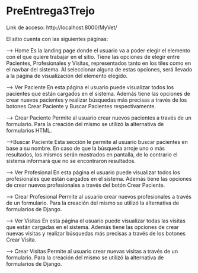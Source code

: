 # PreEntrega3Trejo

Link de acceso: http://localhost:8000/MyVet/

El sitio cuenta con las siguientes páginas:

--> Home
Es la landing page donde el usuario va a poder elegir el elemento con el que quiere trabajar en el sitio. Tiene las opciones de elegir entre Pacientes, Profesionales y Visitas, representados tanto en los tiles como en el navbar del sistema. Al seleccionar alguna de estas opciones, será llevado a la página de visualización del elemento elegido.

--> Ver Paciente
En esta página el usuario puede visualizar todos los pacientes que están cargados en el sistema. Además tiene las opciones de crear nuevos pacientes y realizar búsquedas más precisas a través de los botones Crear Paciente y Buscar Pacientes respectivamente. 

--> Crear Paciente
Permite al usuario crear nuevos pacientes a través de un formulario. Para la creación del mismo se utilizó la alternativa de formularios HTML.

-->Buscar Paciente
Esta sección le permite al usuario buscar pacientes en base a su nombre. En caso de que la búsqueda arroje uno o más resultados, los mismos serán mostrados en pantalla, de lo contrario el sistema informará que no se encontraron resultados.

--> Ver Profesional
En esta página el usuario puede visualizar todos los profesionales que están cargados en el sistema. Además tiene las opciones de crear nuevos profesionales a través del botón Crear Paciente.

--> Crear Profesional
Permite al usuario crear nuevos profesionales a través de un formulario. Para la creación del mismo se utilizó la alternativa de formularios de Django.

--> Ver Visitas
En esta página el usuario puede visualizar todas las visitas que están cargadas en el sistema. Además tiene las opciones de crear nuevas visitas y realizar búsquedas más precisas a través de los botones Crear Visita.

--> Crear Visitas
Permite al usuario crear nuevas visitas a través de un formulario. Para la creación del mismo se utilizó la alternativa de formularios de Django.
